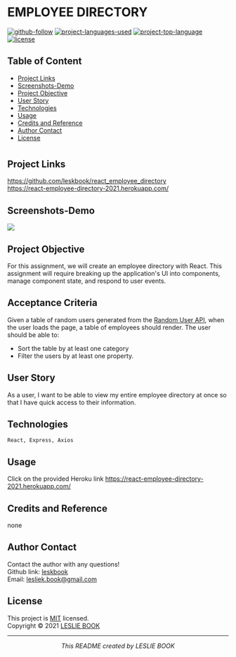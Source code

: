  
  # EMPLOYEE DIRECTORY
  [![github-follow](https://img.shields.io/github/followers/leskbook?label=Follow&logoColor=purple&style=social)](https://github.com/leskbook)
  [![project-languages-used](https://img.shields.io/github/languages/count/leskbook/react_employee_directory?color=important)](https://github.com/leskbook/react_employee_directory)
  [![project-top-language](https://img.shields.io/github/languages/top/leskbook/react_employee_directory?color=blueviolet)](https://github.com/leskbook/react_employee_directory)
  [![license](https://img.shields.io/badge/License-MIT-brightgreen.svg)](https://choosealicense.com/licenses/mit/)
  ## Table of Content
  * [ Project Links ](#Project-Links)
  * [ Screenshots-Demo ](#Screenshots)
  * [ Project Objective ](#Project-Objective)
  * [ User Story ](#User-Story)
  * [ Technologies ](#Technologies)  
  * [ Usage ](#Usage)
  * [ Credits and Reference ](#Credits-and-Reference)  
  * [ Author Contact ](#Author-Contact)
  * [ License ](#License)
  #
  ##  Project Links
  https://github.com/leskbook/react_employee_directory<br>
  https://react-employee-directory-2021.herokuapp.com/

  ## Screenshots-Demo
  
  ![](https://j.gifs.com/k89WME.gif)
  
  
  ## Project Objective
  For this assignment, we will create an employee directory with React. This assignment will require breaking up the application's UI into components, manage component state, and respond to user events.
  
  ## Acceptance Criteria  
  Given a table of random users generated from the [Random User API](https://randomuser.me/), when the user loads the page, a table of employees should render. The user should  be able to:
  * Sort the table by at least one category
  * Filter the users by at least one property.
  
  ## User Story
  As a user, I want to be able to view my entire employee directory at once so that I have quick access to their information.

  ## Technologies 
  ```
  React, Express, Axios
  ```
   
  ## Usage 
  Click on the provided Heroku link https://react-employee-directory-2021.herokuapp.com/
  
  ## Credits and Reference
  none
  
  ## Author Contact
  Contact the author with any questions!<br>
  Github link: [leskbook](https://github.com/leskbook)<br>
  Email: lesliek.book@gmail.com
  ## License
  This project is [MIT](https://choosealicense.com/licenses/mit/) licensed.<br />
  Copyright © 2021 [LESLIE BOOK](https://github.com/leskbook)
  
  <hr>
  <p align='center'><i>
  This README created by LESLIE BOOK
  </i></p>
  
